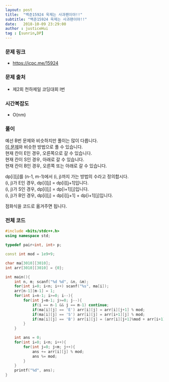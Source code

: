 ```yaml
---
layout: post
title:  "백준15924 욱제는 사과팬이야!!"
subtitle: "백준15924 욱제는 사과팬이야!!"
date:   2018-10-09 23:29:00
author : justiceHui
tag : [sunrin,DP]
---
```


### 문제 링크
* https://icpc.me/15924

### 문제 출처
* 제2회 천하제일 코딩대회 I번

### 시간복잡도
* O(nm)

### 풀이
예선 B번 문제와 비슷하지만 풀이는 많이 다릅니다.<br>
<a href = "https://www.acmicpc.net/problem/11048">이 문제</a>와 비슷한 방법으로 풀 수 있습니다.<br>
현재 칸이 E인 경우, 오른쪽으로 갈 수 있습니다.<br>
현재 칸이 S인 경우, 아래로 갈 수 있습니다.<br>
현재 칸이 B인 경우, 오른쪽 또는 아래로 갈 수 있습니다.

dp[i][j]를 (n-1, m-1)에서 (i, j)까지 가는 방법의 수라고 정의합시다.<br>
(i, j)가 E인 경우, dp[i][j] = dp[i][j+1]입니다.<br>
(i, j)가 S인 경우, dp[i][j] = dp[i+1][j]입니다.<br>
(i, j)가 B인 경우, dp[i][j] = dp[i][j+1] + dp[i+1][j]입니다.

점화식을 코드로 옮겨주면 됩니다.

### 전체 코드
```cpp
#include <bits/stdc++.h>
using namespace std;

typedef pair<int, int> p;

const int mod = 1e9+9;

char ma[3010][3010];
int arr[3010][3010] = {0};

int main(){
	int n, m; scanf("%d %d", &n, &m);
	for(int i=0; i<n; i++) scanf("%s", ma[i]);
	arr[n-1][m-1] = 1;
	for(int i=n-1; i>=0; i--){
		for(int j=m-1; j>=0; j--){
			if(i == n-1 && j == m-1) continue;
			if(ma[i][j] == 'E') arr[i][j] = arr[i][j+1] % mod;
			if(ma[i][j] == 'S') arr[i][j] = arr[i+1][j] % mod;
			if(ma[i][j] == 'B') arr[i][j] = (arr[i][j+1]%mod + arr[i+1][j]%mod)%mod;
		}
	}

	int ans = 0;
	for(int i=0; i<n; i++){
		for(int j=0; j<m; j++){
			ans += arr[i][j] % mod;
			ans %= mod;
		}
	}
	printf("%d", ans);
}
```
